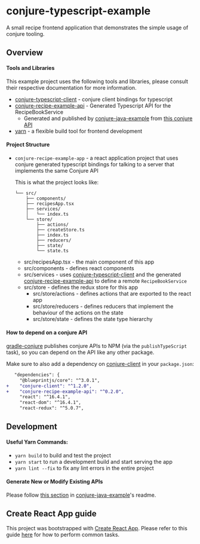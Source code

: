 # conjure-typescript-example
A small recipe frontend application that demonstrates the simple usage of conjure tooling.

## Overview

#### Tools and Libraries

This example project uses the following tools and libraries, please consult their respective documentation for more information.

* [conjure-typescript-client] - conjure client bindings for typescript
* [conjure-recipe-example-api] - Generated Typescript API for the RecipeBookService
   * Generated and published by [conjure-java-example] from [this conjure API][recipe-example-api]
* [yarn](https://yarnpkg.com/en/) - a flexible build tool for frontend development

#### Project Structure

* `conjure-recipe-example-app` - a react application project that uses conjure generated typescript bindings for talking to a server that implements the same Conjure API

    This is what the project looks like:
    ```
    └── src/
        ├── components/
        ├── recipesApp.tsx
        ├── services/
        │   └── index.ts
        └── store/
            ├── actions/
            ├── createStore.ts
            ├── index.ts
            ├── reducers/
            ├── state/
            └── state.ts
    ```
    * src/recipesApp.tsx - the main component of this app
    * src/components - defines react components
    * src/services - uses [conjure-typescript-client] and the generated [conjure-recipe-example-api] to define a remote `RecipeBookService`
    * src/store - defines the redux store for this app
        * src/store/actions - defines actions that are exported to the react app
        * src/store/reducers - defines reducers that implement the behaviour of the actions on the state 
        * src/store/state - defines the state type hierarchy

#### How to depend on a conjure API

[gradle-conjure] publishes conjure APIs to NPM (via the `publishTypeScript` task), so you can depend on the API 
like any other package.

Make sure to also add a dependency on [conjure-client][conjure-typescript-client] in your `package.json`:

```diff
   "dependencies": {
     "@blueprintjs/core": "^3.0.1",
+    "conjure-client": "^1.2.0",
+    "conjure-recipe-example-api": "^0.2.0",
     "react": "^16.4.1",
     "react-dom": "^16.4.1",
     "react-redux": "^5.0.7",
```
    
## Development

#### Useful Yarn Commands:

* `yarn build` to build and test the project
* `yarn start` to run a development build and start serving the app
* `yarn lint --fix` to fix any lint errors in the entire project

#### Generate New or Modify Existing APIs

Please follow [this section](https://github.com/palantir/conjure-java-example#generate-new-or-modify-existing-apis) in 
[conjure-java-example]'s readme.



[conjure-typescript-client]: https://github.com/palantir/conjure-typescript-client/
[conjure-recipe-example-api]: https://www.npmjs.com/package/conjure-recipe-example-api
[conjure-java-example]: https://github.com/palantir/conjure-java-example
[recipe-example-api]: https://github.com/palantir/conjure-java-example/blob/develop/recipe-example-api/src/main/conjure/recipe-example-api.yml
[gradle-conjure]: https://github.com/palantir/gradle-conjure


## Create React App guide

This project was bootstrapped with [Create React App](https://github.com/facebookincubator/create-react-app). Please refer to this guide [here](https://github.com/facebookincubator/create-react-app/blob/master/packages/react-scripts/template/README.md) for how to perform common tasks.
